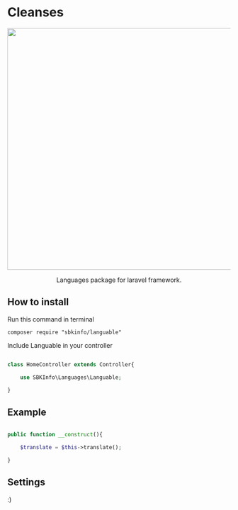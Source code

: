 # Cleanses

<p align="center">
    <img src="https://photos.google.com/photo/AF1QipPj6PXtaW5ivSdmIpWcW0jwDBciy-BV5bOTQPPi?sa=X&ved=0ahUKEwjNqI-C-rHZAhVD_KQKHQWqCyoQ9QEILzACUAE" width="546">
</p>

<p align="center">
    Languages package for laravel framework.
</p>

## How to install

Run this command in terminal

	composer require "sbkinfo/languable"

Include Languable in your controller

```php

class HomeController extends Controller{

	use SBKInfo\Languages\Languable;

}

```

## Example

```php

public function __construct(){

	$translate = $this->translate();

}

```

## Settings

:)
